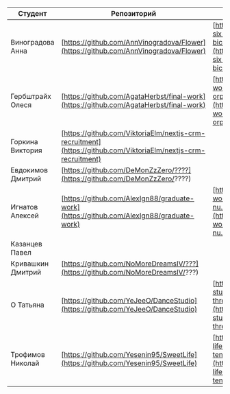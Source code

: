 | Студент           | Репозиторий                                                                                                    | Сборка                                                                           | Готовность                 |
| ----------------- | -------------------------------------------------------------------------------------------------------------- | -------------------------------------------------------------------------------- | -------------------------- |
| Виноградова Анна  | [https://github.com/AnnVinogradova/Flower](https://github.com/AnnVinogradova/Flower)                           | [https://flower-six-bice.vercel.app/](https://flower-six-bice.vercel.app/)       |  front: 60% db:40% api: ??                       |
| Гербштрайх Олеся  | [https://github.com/AgataHerbst/final-work](https://github.com/AgataHerbst/final-work)                         | [https://final-work-orpin.vercel.app/](https://final-work-orpin.vercel.app/)     |                            |
| Горкина Виктория  | [https://github.com/ViktoriaElm/nextjs-crm-recruitment](https://github.com/ViktoriaElm/nextjs-crm-recruitment) |                                                                                  |                            |
| Евдокимов Дмитрий | [https://github.com/DeMonZzZero/????](https://github.com/DeMonZzZero/????)                                     |                                                                                  |                            |
| Игнатов Алексей   | [https://github.com/AlexIgn88/graduate-work](https://github.com/AlexIgn88/graduate-work)                       | [https://graduate-work-nu.vercel.app/](https://graduate-work-nu.vercel.app/)     | front: 75% db: 100% api: 99% |
| Казанцев Павел    |                                                                                                                |                                                                                  |                            |
| Кривашкин Дмитрий | [https://github.com/NoMoreDreamsIV/???](https://github.com/NoMoreDreamsIV/???)                                 |                                                                                  |                            |
| О Татьяна         | [https://github.com/YeJeeO/DanceStudio](https://github.com/YeJeeO/DanceStudio)                                 | [https://dance-studio-three.vercel.app/](https://dance-studio-three.vercel.app/) |                            |
| Трофимов Николай  | [https://github.com/Yesenin95/SweetLife](https://github.com/Yesenin95/SweetLife)                                           |  [https://sweet-life-ten.vercel.app/](https://sweet-life-ten.vercel.app/)       |      доделываю                   |
